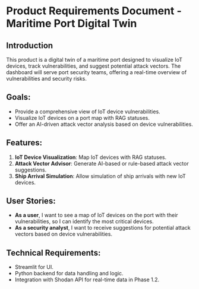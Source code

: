 # Product Requirements Document - Maritime Port Digital Twin

## Introduction
This product is a digital twin of a maritime port designed to visualize IoT devices, track vulnerabilities, and suggest potential attack vectors. The dashboard will serve port security teams, offering a real-time overview of vulnerabilities and security risks.

## Goals:
- Provide a comprehensive view of IoT device vulnerabilities.
- Visualize IoT devices on a port map with RAG statuses.
- Offer an AI-driven attack vector analysis based on device vulnerabilities.

## Features:
1. **IoT Device Visualization**: Map IoT devices with RAG statuses.
2. **Attack Vector Advisor**: Generate AI-based or rule-based attack vector suggestions.
3. **Ship Arrival Simulation**: Allow simulation of ship arrivals with new IoT devices.

## User Stories:
- **As a user**, I want to see a map of IoT devices on the port with their vulnerabilities, so I can identify the most critical devices.
- **As a security analyst**, I want to receive suggestions for potential attack vectors based on device vulnerabilities.

## Technical Requirements:
- Streamlit for UI.
- Python backend for data handling and logic.
- Integration with Shodan API for real-time data in Phase 1.2.
